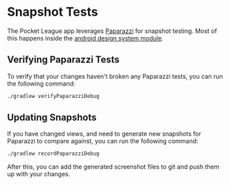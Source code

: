 # Snapshot Tests

The Pocket League app leverages [Paparazzi](https://github.com/cashapp/paparazzi) for snapshot testing. Most of this happens inside the [android design system module](../android/design-system).

## Verifying Paparazzi Tests

To verify that your changes haven't broken any Paparazzi tests, you can run the following command:

```bash
./gradlew verifyPaparazziDebug
```

## Updating Snapshots

If you have changed views, and need to generate new snapshots for Paparazzi to compare against, you can run the following command:

```bash
./gradlew recordPaparazziDebug
```

After this, you can add the generated screenshot files to git and push them up with your changes. 

